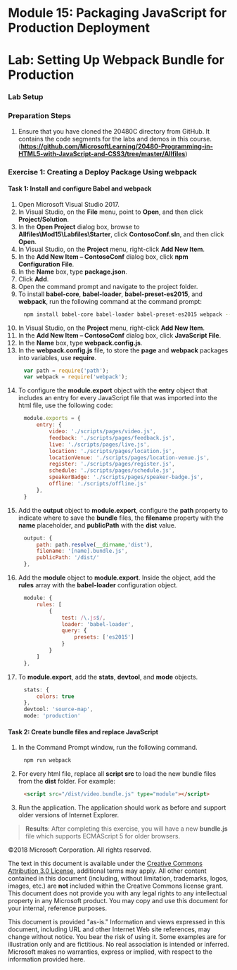 # Module 15: Packaging JavaScript for Production Deployment

# Lab: Setting Up Webpack Bundle for Production

### Lab Setup

### Preparation Steps

1.	Ensure that you have cloned the 20480C directory from GitHub. It contains the code segments for the labs and demos in this course. (**https://github.com/MicrosoftLearning/20480-Programming-in-HTML5-with-JavaScript-and-CSS3/tree/master/Allfiles**)

### Exercise 1: Creating a Deploy Package Using webpack

#### Task 1: Install and configure Babel and webpack

1.	Open Microsoft Visual Studio 2017.
2.	In Visual Studio, on the **File** menu, point to **Open**, and then click **Project/Solution**.
3.	In the **Open Project** dialog box, browse to **Allfiles\Mod15\Labfiles\Starter**, click **ContosoConf.sln**, and then click **Open**.
4.	In Visual Studio, on the **Project** menu, right-click **Add New Item**.
5.	In the **Add New Item – ContosoConf** dialog box, click **npm Configuration File**.
6.	In the **Name** box, type **package.json**.
7.	Click **Add**.
8.  Open the command prompt and navigate to the project folder.
9.  To install **babel-core**, **babel-loader**, **babel-preset-es2015**, and **webpack**, run the following command at the command prompt:
   ```bash
        npm install babel-core babel-loader babel-preset-es2015 webpack --save-dev
   ```
10. In Visual Studio, on the **Project** menu, right-click **Add New Item**.
11. In the **Add New Item – ContosoConf** dialog box, click **JavaScript File**.
12. In the **Name** box, type **webpack.config.js**.
13. In the **webpack.config.js** file, to store the **page** and **webpack** packages into variables, use **require**.
   ```javascript
        var path = require('path');
        var webpack = require('webpack');
   ```
14. To configure the **module.export** object with the **entry** object that includes an entry for every JavaScript file that was imported into the html file, use the following code:
   ```javascript
        module.exports = {
            entry: {
                video: './scripts/pages/video.js',
                feedback: './scripts/pages/feedback.js',
                live: './scripts/pages/live.js',
                location: './scripts/pages/location.js',
                locationVenue: './scripts/pages/location-venue.js',
                register: './scripts/pages/register.js',
                schedule: './scripts/pages/schedule.js',
                speakerBadge: './scripts/pages/speaker-badge.js',
                offline: './scripts/offline.js'
            },
        }
   ```
15. Add the **output** object to **module.export**, configure the **path** property to indicate where to save the **bundle** files, the **filename** property with the **name** placeholder, and **publicPath** with the **dist** value.
   ```javascript
        output: {
            path: path.resolve(__dirname,'dist'),
            filename: '[name].bundle.js',
            publicPath: '/dist/'
        },
   ```
16. Add the **module** object to **module.export**. Inside the object, add the **rules** array with the **babel-loader** configuration object.
   ```javascript
        module: {
            rules: [
                {
                    test: /\.js$/,
                    loader: 'babel-loader',
                    query: {
                        presets: ['es2015']
                    }
                }
            ]
        },
   ```
17. To **module.export**, add the **stats**, **devtool**, and **mode** objects.
   ```javascript
        stats: {
            colors: true
        },
        devtool: 'source-map',
        mode: 'production'
   ```

#### Task 2: Create bundle files and replace JavaScript

1.  In the Command Prompt window, run the following command.
   ```bash
        npm run webpack
   ```
2.  For every html file, replace all **script src** to load the new bundle files from the **dist** folder. For example:
   ```html
        <script src="/dist/video.bundle.js" type="module"></script>
   ```
3.  Run the application. The application should work as before and support older versions of Internet Explorer.

>**Results**: After completing this exercise, you will have a new **bundle.js** file which supports ECMAScript 5 for older browsers.

©2018 Microsoft Corporation. All rights reserved.

The text in this document is available under the  [Creative Commons Attribution 3.0 License](https://creativecommons.org/licenses/by/3.0/legalcode), additional terms may apply. All other content contained in this document (including, without limitation, trademarks, logos, images, etc.) are  **not**  included within the Creative Commons license grant. This document does not provide you with any legal rights to any intellectual property in any Microsoft product. You may copy and use this document for your internal, reference purposes.

This document is provided &quot;as-is.&quot; Information and views expressed in this document, including URL and other Internet Web site references, may change without notice. You bear the risk of using it. Some examples are for illustration only and are fictitious. No real association is intended or inferred. Microsoft makes no warranties, express or implied, with respect to the information provided here.
